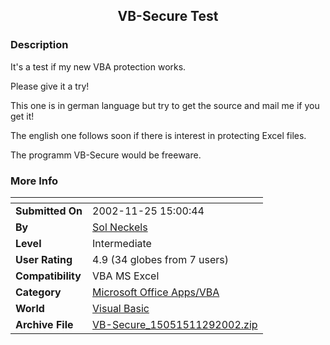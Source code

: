 ﻿<div align="center">

## VB\-Secure Test


</div>

### Description

It's a test if my new VBA protection works.

Please give it a try!

This one is in german language but try to get the source and mail me if you get it!

The english one follows soon if there is interest in protecting Excel files.

The programm VB-Secure would be freeware.
 
### More Info
 


<span>             |<span>
---                |---
**Submitted On**   |2002-11-25 15:00:44
**By**             |[Sol Neckels](https://github.com/Planet-Source-Code/PSCIndex/blob/master/ByAuthor/sol-neckels.md)
**Level**          |Intermediate
**User Rating**    |4.9 (34 globes from 7 users)
**Compatibility**  |VBA MS Excel
**Category**       |[Microsoft Office Apps/VBA](https://github.com/Planet-Source-Code/PSCIndex/blob/master/ByCategory/microsoft-office-apps-vba__1-42.md)
**World**          |[Visual Basic](https://github.com/Planet-Source-Code/PSCIndex/blob/master/ByWorld/visual-basic.md)
**Archive File**   |[VB\-Secure\_15051511292002\.zip](https://github.com/Planet-Source-Code/sol-neckels-vb-secure-test__1-41137/archive/master.zip)









